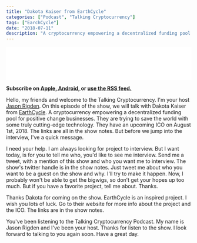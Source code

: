 ```yaml
---
title: "Dakota Kaiser from EarthCycle"
categories: ["Podcast", "Talking Cryptocurrency"]
tags: ["EarchCycle"]
date: "2018-07-11"
description: "A cryptocurrency empowering a decentralized funding pool for positive change businesses."
---
```


<iframe style="border: none" src="//html5-player.libsyn.com/embed/episode/id/6798399/height/90/theme/custom/autoplay/no/autonext/no/thumbnail/yes/preload/no/no_addthis/no/direction/backward/render-playlist/no/custom-color/87A93A/" height="90" width="100%" scrolling="no"  allowfullscreen webkitallowfullscreen mozallowfullscreen oallowfullscreen msallowfullscreen></iframe>

<p>
<strong>
Subscribe on 
        <a href="https://itunes.apple.com/us/podcast/talking-cryptocurrency/id1388099603?mt=2app=podcast">
            Apple,
        </a>
        <a href="https://www.google.com/podcasts?feed=aHR0cDovL3RhbGtpbmdjcnlwdG9jdXJyZW5jeS5saWJzeW4uY29tL3Jzcw%3D%3D">
          Android,
        </a>
        or
        <a href="http://talkingcryptocurrency.libsyn.com/rss">
          use the RSS feed.
         </a>
</strong>
</p>

Hello, my friends and welcome to the Talking Cryptocurrency. I'm your host <a href="https://twitter.com/mr_rigden">Jason Rigden</a>. On this episode of the show, we will talk with Dakota Kaiser from <a href="https://www.earthcycle.io">EarthCycle</a>.  A cryptocurrency empowering a decentralized funding pool for positive change businesses. They are trying to save the world with some truly cutting-edge technology. They have an upcoming ICO on August 1st, 2018.  The links are all in the show notes. But before we jump into the interview, I've a quick message. 

I need your help. I am always looking for project to interview. But I want today, is for you to tell me who, you'd like to see me interview. Send me a tweet, with a mention of this show and who you want me to interview. The show's twitter handle is in the show notes. Just tweet me about who you want to be a guest on the show and why. I'll try to make it happen.  Now, I probably won't be able to get the bigwigs, so don’t get your hopes up too much.  But if you have a favorite project, tell me about. Thanks. 

Thanks Dakota for coming on the show. EarthCycle is an inspired project. I wish you lots of luck.  Go to their website for more info about the project and the ICO. The links are in the show notes. 

You've been listening to the Talking Cryptocurrency Podcast. My name is Jason Rigden and I've been your host. Thanks for listen to the show. I look forward to talking to you again soon. Have a great day. 
